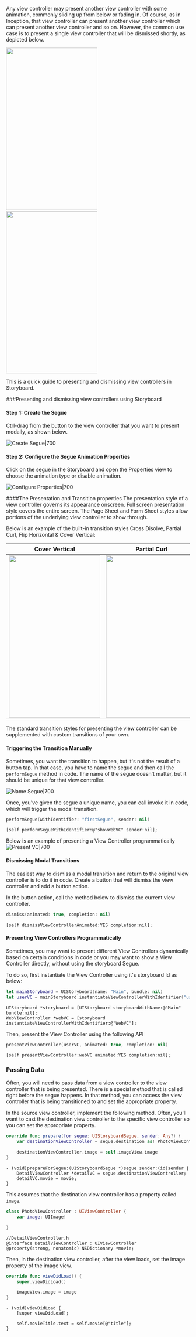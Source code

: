 Any view controller may present another view controller with some animation, commonly sliding up from below or fading in. Of course, as in Inception, that view controller can present another view controller which can present another view controller and so on. However, the common use case is to present a single view controller that will be dismissed shortly, as depicted below.

<img src="https://i.imgur.com/4wESHoK.gif" width="250" height="443" />&nbsp;&nbsp;<img src="https://i.imgur.com/KpX7FcB.gif" width="250" height="443" />

This is a quick guide to presenting and dismissing view controllers in Storyboard.

###Presenting and dismissing view controllers using Storyboard

#### Step 1: Create the Segue

Ctrl-drag from the button to the view controller that you want to present modally, as shown below.

![Create Segue|700](https://i.imgur.com/HjGJq93.gif)

#### Step 2: Configure the Segue Animation Properties

Click on the segue in the Storyboard and open the Properties view to choose the animation type or disable animation.

![Configure Properties|700](https://i.imgur.com/HXCQTz5.gif)

####The Presentation and Transition properties
The presentation style of a view controller governs its appearance onscreen. Full screen presentation style covers the entire screen. The Page Sheet and Form Sheet styles allow portions of the underlying view controller to show through.

Below is an example of the built-in transition styles Cross Disolve, Partial Curl, Flip Horizontal & Cover Vertical:

| Cover Vertical  |  Partial Curl | Flip Horizontal  |  Cross Dissolve |  
|---|---|---|---|
| <img src="https://i.imgur.com/WPRmx5y.gif" width="250" height="443" />  |  <img src="https://i.imgur.com/DuU50x7.gif" width="250" height="443" /> | <img src="https://i.imgur.com/omFPemo.gif" width="250" height="443" />  |  <img src="https://i.imgur.com/k7iBM8D.gif" width="250" height="443" /> |

The standard transition styles for presenting the view controller can be supplemented with custom transitions of your own.

#### Triggering the Transition Manually

Sometimes, you want the transition to happen, but it's not the result of a button tap. In that case, you have to name the segue and then call the `performSegue` method in code. The name of the segue doesn't matter, but it should be unique for that view controller.

![Name Segue|700](https://i.imgur.com/m1SnyFw.gif)

Once, you've given the segue a unique name, you can call invoke it in code, which will trigger the modal transition.

```swift
performSegue(withIdentifier: "firstSegue", sender: nil)
```
```objc
[self performSegueWithIdentifier:@"showWebVC" sender:nil];
```

Below is an example of presenting a View Controller programmatically
![Present VC|700](https://i.imgur.com/5Bl9ze2.gif)


#### Dismissing Modal Transitions

The easiest way to dismiss a modal transition and return to the original view controller is to do it in code. Create a button that will dismiss the view controller and add a button action.

In the button action, call the method below to dismiss the current view controller.

```swift
dismiss(animated: true, completion: nil)
```
```objc
[self dismissViewControllerAnimated:YES completion:nil];
```
#### Presenting View Controllers Programmatically

Sometimes, you may want to present different View Controllers dynamically based on certain conditions in code or you may want to show a View Controller directly, without using the storyboard Segue.

To do so, first instantiate the View Controller using it's storyboard Id as below:

```swift
let mainStoryboard = UIStoryboard(name: "Main", bundle: nil)
let userVC = mainStoryboard.instantiateViewControllerWithIdentifier("userVC") as! UserViewController

```
```objc
UIStoryboard *storyboard = [UIStoryboard storyboardWithName:@"Main" bundle:nil];
WebViewController *webVC = [storyboard instantiateViewControllerWithIdentifier:@"WebVC"];
```

Then, present the View Controller using the following API

```swift
presentViewController(userVC, animated: true, completion: nil)

```
```objc
[self presentViewController:webVC animated:YES completion:nil];
```
### Passing Data

Often, you will need to pass data from a view controller to the view controller that is being presented. There is a special method that is called right before the segue happens. In that method, you can access the view controller that is being transitioned to and set the appropriate property.

In the source view controller, implement the following method. Often, you'll want to cast the destination view controller to the specific view controller so you can set the appropriate property.

```swift
override func prepare(for segue: UIStoryboardSegue, sender: Any?) {
	var destinationViewController = segue.destination as! PhotoViewController
        
	destinationViewController.image = self.imageView.image
}
```
```objc
- (void)prepareForSegue:(UIStoryboardSegue *)segue sender:(id)sender {
    DetailViewController *detailVC = segue.destinationViewController;    
    detailVC.movie = movie;
}
```
This assumes that the destination view controller has a property called `image`.

```swift
class PhotoViewController : UIViewController {
	var image: UIImage!

}

```
```objc
//DetailViewController.h
@interface DetailViewController : UIViewController
@property(strong, nonatomic) NSDictionary *movie;
```
Then, in the destination view controller, after the view loads, set the image property of the image view.

```swift
override func viewDidLoad() {
	super.viewDidLoad()

	imageView.image = image
}

```
```objc
- (void)viewDidLoad {
    [super viewDidLoad];
    
    self.movieTitle.text = self.movie[@"title"];
}
```